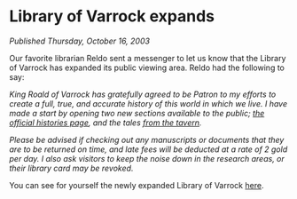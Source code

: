 # Library of Varrock expands
*Published Thursday, October 16, 2003*

Our favorite librarian Reldo sent a messenger to let us know that the Library of Varrock has expanded its public viewing area.
Reldo had the following to say:

*King Roald of Varrock has gratefully agreed to be Patron to my efforts to create a full, true, and accurate history of this world in which we live. I have made a start by opening two new sections available to the public; [the official histories page](http://www.runescape.com/kbase/view.ws?guid=lore), and the tales [from the tavern](http://www.runescape.com/kbase/view.ws?guid=lore).*

*Please be advised if checking out any manuscripts or documents that they are to be returned on time, and late fees will be deducted at a rate of 2 gold per day.*
*I also ask visitors to keep the noise down in the research areas, or their library card may be revoked.*

You can see for yourself the newly expanded Library of Varrock [here](http://www.runescape.com/kbase/view.ws?guid=player_submissions).
